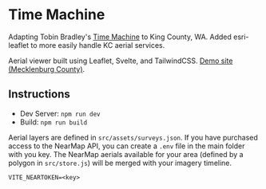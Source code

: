 # Time Machine
Adapting Tobin Bradley's [Time Machine](tobinbradley/timemachine) to King County, WA.
Added esri-leaflet to more easily handle KC aerial services.

Aerial viewer built using Leaflet, Svelte, and TailwindCSS. [Demo site (Mecklenburg County)](https://timemachine.mcmap.org).

## Instructions

* Dev Server: `npm run dev`
* Build: `npm run build`

Aerial layers are defined in `src/assets/surveys.json`. If you have purchased access to the NearMap API, you can create a `.env` file in the main folder with you key. The NearMap aerials available for your area (defined by a polygon in `src/store.js`) will be merged with your imagery timeline.

```env .env
VITE_NEARTOKEN=<key>
```
